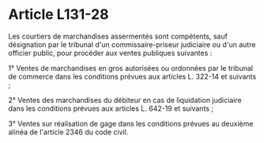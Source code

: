 # Article L131-28

Les courtiers de marchandises assermentés sont compétents, sauf désignation par le tribunal d'un commissaire-priseur judiciaire ou d'un autre officier public, pour procéder aux ventes publiques suivantes :

1° Ventes de marchandises en gros autorisées ou ordonnées par le tribunal de commerce dans les conditions prévues aux articles L. 322-14 et suivants ;

2° Ventes des marchandises du débiteur en cas de liquidation judiciaire dans les conditions prévues aux articles L. 642-19 et suivants ;

3° Ventes sur réalisation de gage dans les conditions prévues au deuxième alinéa de l'article 2346 du code civil.
